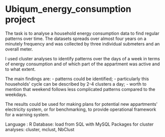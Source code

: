 # Ubiqum_energy_consumption project

The task is to analyse a household energy consumption data to find regular patterns over time. The datasets spreads over almost four years on a minutely frequency and was collected by three individual submeters and an overall meter.

I used cluster analyses to identify patterns over the days of a week in terms of energy consumption and of 
which part of the appartment was active and to what extent.

The main findings are: 
      - patterns could be identified;
      - particularly this households' cycle can be described by 2-4 clusters a day;
      - worth to mention that weekend follows less complicated patterns compared to the weekdays.

The results could be used for making plans for potential new appartments' electricity system, or for benchmarking,
to provide operational framework for a warning system.

Language : R
Database: load from SQL with MySQL
Packages for cluster analyses: cluster, mclust, NbClust
